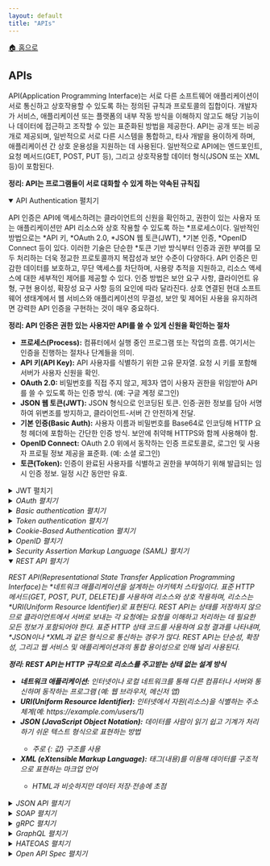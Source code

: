 ```yaml
---
layout: default
title: "APIs"
---
```


<p class="breadcrumb"><a href="/cs_study/home.html">🏠 홈으로</a></p>

<section>
  <h2>APIs</h2>
  <p>
    API(Application Programming Interface)는 서로 다른 소프트웨어 애플리케이션이 서로 통신하고 상호작용할 수 있도록 하는 정의된 규칙과 프로토콜의 집합이다. 개발자가 서비스, 애플리케이션 또는 플랫폼의 내부 작동 방식을 이해하지 않고도 해당 기능이나 데이터에 접근하고 조작할 수 있는 표준화된 방법을 제공한다. API는 공개 또는 비공개로 제공되며, 일반적으로 서로 다른 시스템을 통합하고, 타사 개발을 용이하게 하며, 애플리케이션 간 상호 운용성을 지원하는 데 사용된다. 일반적으로 API에는 엔드포인트, 요청 메서드(GET, POST, PUT 등), 그리고 상호작용할 데이터 형식(JSON 또는 XML 등)이 포함된다.
  </p>
  <p><strong>정리: API는 프로그램들이 서로 대화할 수 있게 하는 약속된 규칙집 </strong></p>
</section>

<details open>
<summary><span class="accordion-title">API Authentication</span> <span class="indicator">펼치기</span></summary>
<div class="accordion-content">
  <p>API 인증은 API에 액세스하려는 클라이언트의 신원을 확인하고, 권한이 있는 사용자 또는 애플리케이션만 API 리소스와 상호 작용할 수 있도록 하는 *프로세스이다. 일반적인 방법으로는 *API 키, *OAuth 2.0, *JSON 웹 토큰(JWT), *기본 인증, *OpenID Connect 등이 있다. 이러한 기술은 단순한 *토큰 기반 방식부터 인증과 권한 부여를 모두 처리하는 더욱 정교한 프로토콜까지 복잡성과 보안 수준이 다양하다. API 인증은 민감한 데이터를 보호하고, 무단 액세스를 차단하며, 사용량 추적을 지원하고, 리소스 액세스에 대한 세부적인 제어를 제공할 수 있다. 인증 방법은 보안 요구 사항, 클라이언트 유형, 구현 용이성, 확장성 요구 사항 등의 요인에 따라 달라진다. 상호 연결된 현대 소프트웨어 생태계에서 웹 서비스와 애플리케이션의 무결성, 보안 및 제어된 사용을 유지하려면 강력한 API 인증을 구현하는 것이 매우 중요하다.</p>
  <p><strong>정리: API 인증은 권한 있는 사용자만 API를 쓸 수 있게 신원을 확인하는 절차</strong></p>

  <ul>
    <li><strong>프로세스(Process):</strong> 컴퓨터에서 실행 중인 프로그램 또는 작업의 흐름. 여기서는 인증을 진행하는 절차나 단계들을 의미.</li>
    <li><strong>API 키(API Key):</strong> API 사용자를 식별하기 위한 고유 문자열. 요청 시 키를 포함해 서버가 사용자 신원을 확인.</li>
    <li><strong>OAuth 2.0:</strong> 비밀번호를 직접 주지 않고, 제3자 앱이 사용자 권한을 위임받아 API를 쓸 수 있도록 하는 인증 방식. (예: 구글 계정 로그인)</li>
    <li><strong>JSON 웹 토큰(JWT):</strong> JSON 형식으로 인코딩된 토큰. 인증·권한 정보를 담아 서명하여 위변조를 방지하고, 클라이언트-서버 간 안전하게 전달.</li>
    <li><strong>기본 인증(Basic Auth):</strong> 사용자 이름과 비밀번호를 Base64로 인코딩해 HTTP 요청 헤더에 포함하는 간단한 인증 방식. 보안에 취약해 HTTPS와 함께 사용해야 함.</li>
    <li><strong>OpenID Connect:</strong> OAuth 2.0 위에서 동작하는 인증 프로토콜로, 로그인 및 사용자 프로필 정보 제공을 표준화. (예: 소셜 로그인)</li>
    <li><strong>토큰(Token):</strong> 인증이 완료된 사용자를 식별하고 권한을 부여하기 위해 발급되는 임시 인증 정보. 일정 시간 동안만 유효.</li>
  </ul>

  <!-- 박스 추가 -->
  <details>
    <summary><span class="accordion-title">JWT </span> <span class="indicator">펼치기</span></summary>
    <div class="accordion-content">
      <p>JWT(JSON 웹 토큰)는 당사자 간에 *JSON 객체 형태로 정보를 안전하게 전송하기 위한 *개방형 표준이다. JWT는 세 부분으로 구성된다. 헤더(토큰 유형 및 서명에 사용되는 알고리즘 지정), 페이로드(전송되는 클레임 또는 데이터 포함), 서명(토큰의 무결성 및 진위성 확인)이다. JWT는 일반적으로 인증 및 권한 부여 목적으로 사용되며, 사용자가 웹 애플리케이션과 API를 통해 신원과 권한을 안전하게 전송하고 검증할 수 있도록 한다. JWT는 작고 독립적이며 *HTTP 헤더를 통해 쉽게 전송할 수 있어 최신 웹 및 모바일 애플리케이션에서 널리 사용된다.</p>
      <p><strong>정리: JWT는 인증 정보를 JSON 형태로 담아 안전하게 주고받는 토큰</strong></p>
      <ul>
        <li><strong>JSON 객체 형태:</strong> <em>{ "key": "value" }</em>처럼 키-값 쌍으로 이루어진 데이터 구조. 중괄호 {}로 감싸고, 문자열은 큰따옴표 <em>"<em>로 감쌈.</li>
        <li><strong>개방형 표준(Open Standard):</strong> 누구나 자유롭게 사용할 수 있도록 공개된 기술 규격. 특정 회사나 조직에 종속되지 않고, 상호 호환 가능.</li>
        <li><strong>HTTP 헤더(HTTP Header):</strong> HTTP 요청·응답의 부가 정보를 담는 메타데이터 영역. (예: 요청의 인증 정보, 콘텐츠 타입, 언어 설정 등.)</li>
      </ul>
    </div>
  </details>

  <details>
    <summary><span class="accordion-title">OAuth </span> <span class="indicator">펼치기</span></summary>
    <div class="accordion-content">
      <p>OAuth는 타사 애플리케이션이 사용자 인증 정보를 노출하지 않고 사용자 리소스에 액세스할 수 있도록 하는 개방형 권한 부여 표준이다. 사용자가 권한을 부여하면 액세스 토큰을 발급하여 애플리케이션이 사용자를 대신하여 리소스 서버와 상호 작용할 수 있도록 한다. 이 프로세스에는 리소스 소유자(사용자), 데이터를 보관하는 리소스 서버, 그리고 토큰을 발급하는 권한 부여 서버가 포함된다. OAuth는 안전한 토큰 기반 액세스 관리를 지원하며, 이는 일반적으로 애플리케이션에 소셜 미디어 계정이나 클라우드 스토리지와 같은 서비스와 상호 작용할 수 있는 권한을 부여하는 데 사용된다.</p>
      <p><strong>정리: OAuth는 비밀번호 없이 권한을 위임해 안전하게 접근하게 하는 인증 방식</strong></p>
    </div>
  </details>

  <details>
    <summary><span class="accordion-title">Basic authentication </span> <span class="indicator">펼치기</span></summary>
    <div class="accordion-content">
      <p>Basic authentication은 HTTP 프로토콜에 내장된 간단한 HTTP 인증 체계이다. HTTP 헤더에 base64 형식으로 인코딩된 사용자 인증 정보(사용자 이름과 비밀번호)를 전송하여 작동한다. 클라이언트가 인증을 요구하는 서버에 요청을 보내면 서버는 401 상태 코드와 "WWW-Authenticate" 헤더로 응답한다. 그런 다음 클라이언트는 "Basic"이라는 단어와 base64로 인코딩된 "username:password" 문자열을 포함하는 Authorization 헤더를 사용하여 요청을 다시 전송한다. 기본 인증은 구현하기 쉽지만 심각한 보안 제약이 있다. 인증 정보는 기본적으로 일반 텍스트(base64는 쉽게 디코딩됨)로 전송되며 암호화를 제공하지 않는다. 따라서 전송 중 인증 정보가 안전하게 보호되도록 HTTPS 연결을 통해서만 사용해야 한다. 기본 인증은 단순하고 고급 보안 기능이 부족하기 때문에 일반적으로 간단하고 위험도가 낮은 시나리오 또는 대체 메커니즘으로만 권장된다.</p>
      <p><strong>정리: 아이디와 비밀번호를 HTTP 헤더에 담아 인증하는 기본 방식</strong></p>
    </div>
  </details>

  <details>
    <summary><span class="accordion-title">Token authentication </span> <span class="indicator">펼치기</span></summary>
    <div class="accordion-content">
      <p>토큰 기반 인증은 사용자가 신원을 확인하고 그 대가로 고유한 액세스 토큰을 받을 수 있도록 하는 프로토콜이다. 토큰이 유효한 기간 동안 사용자는 동일한 웹페이지, 앱 또는 해당 토큰으로 보호되는 리소스에 다시 접속할 때마다 자격 증명을 다시 입력할 필요 없이, 토큰이 발급된 웹사이트나 앱에 액세스할 수 있다. 인증 토큰은 스탬프가 찍힌 티켓처럼 작동한다. 사용자는 토큰이 유효한 동안 액세스 권한을 유지한다. 사용자가 로그아웃하거나 앱을 종료하면 토큰은 무효화된다. 토큰 기반 인증은 기존의 비밀번호 기반 또는 서버 기반 인증 기술과 다르다. 토큰은 보안을 강화하며, 관리자는 각 작업과 트랜잭션을 세부적으로 제어할 수 있다.</p>
      <p><strong>정리: 인증 후 발급받은 토큰으로 요청마다 신원을 확인하는 방식</strong></p>
    </div>
  </details>

  <details>
    <summary><span class="accordion-title">Cookie-Based Authentication </span> <span class="indicator">펼치기</span></summary>
    <div class="accordion-content">
      <p>쿠키 기반 인증은 웹 애플리케이션에서 사용자 세션을 유지하는 방법이다. 사용자가 로그인하면 서버는 세션을 생성하고 고유 식별자(세션 ID)를 쿠키 형태로 클라이언트에 전송한다. 이 쿠키는 이후 모든 요청과 함께 전송되어 서버가 사용자를 식별하고 인증할 수 있도록 한다. 실제 세션 데이터는 일반적으로 서버에 저장되며, 쿠키는 이 데이터에 접근하는 키 역할을 한다. 이 방식은 서버 측에서 상태를 저장하며 기존 웹 애플리케이션에 적합하다. 구현이 비교적 간단하고 브라우저에서 기본적으로 지원된다. 그러나 쿠키 기반 인증은 교차 출처 요청(Cross-Origin Request)과 관련된 문제에 직면하고, 적절하게 보호되지 않으면 CSRF 공격에 취약할 수 있으며, 최신 단일 페이지 애플리케이션이나 모바일 앱에는 적합하지 않을 수 있다. 이러한 한계에도 불구하고, 특히 서버 렌더링 웹 애플리케이션에서 여전히 널리 사용되는 인증 방법이다.</p>
      <p><strong>정리: 로그인 후 쿠키에 세션 정보를 저장해 인증을 유지하는 방식</strong></p>
    </div>
  </details>

  <details>
    <summary>OpenID <span class="indicator">펼치기</span></summary>
    <div class="accordion-content">
      <p>OpenID는 분산 인증을 위한 개방형 표준으로, 사용자가 ID 공급자(IdP)가 관리하는 단일 자격 증명 세트를 사용하여 여러 웹사이트와 애플리케이션에 로그인할 수 있도록 한다. 사용자는 외부 서비스를 통해 자신의 신원을 인증할 수 있으므로 로그인 프로세스가 간소화되고 여러 사용자 이름과 비밀번호의 필요성이 줄어든다. OpenID는 일반적으로 OAuth 2.0과 연동되어 사용자가 보안을 유지하면서 데이터 접근 권한을 부여할 수 있도록 한다. 이러한 접근 방식은 사용자 편의성을 향상시키고 다양한 플랫폼에서 ID 관리를 간소화한다.</p>
      <p><strong>정리: 하나의 계정으로 여러 서비스에 로그인할 수 있게 하는 인증 표준</strong></p>
    </div>
  </details>

  <details>
    <summary>Security Assertion Markup Language (SAML) <span class="indicator">펼치기</span></summary>
    <div class="accordion-content">
      <p>SAML(Security Assertion Markup Language)은 싱글 사인온(SSO) 및 ID 페더레이션에 사용되는 XML 기반 프레임워크로, 사용자가 한 번의 인증으로 여러 애플리케이션이나 서비스에 액세스할 수 있도록 한다. ID 공급자(IdP)와 서비스 공급자(SP) 간에 인증 및 권한 부여 데이터를 교환할 수 있도록 한다. SAML 어설션은 사용자 ID 정보와 속성을 포함하는 XML 문서로, 인증 자격 증명과 권한을 전달하는 데 사용된다. SAML을 구현함으로써 조직은 사용자 관리를 간소화하고, 중앙 집중식 인증을 통해 보안을 강화하며, 여러 시스템에서 여러 번 로그인해야 하는 번거로움을 줄여 사용자 경험을 간소화할 수 있다.</p>
      <p><strong>정리: XML 기반으로 사용자 인증·권한 정보를 교환하는 표준</strong></p>
    </div>
  </details>

</div>
</details>

<details open>
<summary><span class="accordion-title">REST API </span> <span class="indicator">펼치기</span></summary>
<div class="accordion-content">
  <p>REST API(Representational State Transfer Application Programming Interface)는 *네트워크 애플리케이션을 설계하는 아키텍처 스타일이다. 표준 HTTP 메서드(GET, POST, PUT, DELETE)를 사용하여 리소스와 상호 작용하며, 리소스는 *URI(Uniform Resource Identifier)로 표현된다. REST API는 상태를 저장하지 않으므로 클라이언트에서 서버로 보내는 각 요청에는 요청을 이해하고 처리하는 데 필요한 모든 정보가 포함되어야 한다. 표준 HTTP 상태 코드를 사용하여 요청 결과를 나타내며, *JSON이나 *XML과 같은 형식으로 통신하는 경우가 많다. REST API는 단순성, 확장성, 그리고 웹 서비스 및 애플리케이션과의 통합 용이성으로 인해 널리 사용된다.
  </p>
  <p><strong>정리: REST API는 HTTP 규칙으로 리소스를 주고받는 상태 없는 설계 방식</strong></p>

  <ul>
    <li><strong>네트워크 애플리케이션:</strong> 인터넷이나 로컬 네트워크를 통해 다른 컴퓨터나 서버와 통신하며 동작하는 프로그램 (예: 웹 브라우저, 메신저 앱)</li>
    <li><strong>URI(Uniform Resource Identifier):</strong> 인터넷에서 자원(리소스)을 식별하는 주소 체계(예: https://example.com/users/1)</li>
    <li><strong>JSON (JavaScript Object Notation):</strong> 데이터를 사람이 읽기 쉽고 기계가 처리하기 쉬운 텍스트 형식으로 표현하는 방법</li>
      <ul>
        <li>주로 {: 값} 구조를 사용</li>
      </ul>
    <li><strong>XML (eXtensible Markup Language):</strong> 태그(<tag>내용</tag>)를 이용해 데이터를 구조적으로 표현하는 마크업 언어</li>
      <ul>
        <li>HTML과 비슷하지만 데이터 저장·전송에 초점</li>
      </ul>
  </ul>

</div>
</details>

<details>
<summary><span class="accordion-title">JSON API </span> <span class="indicator">펼치기</span></summary>
<div class="accordion-content">
  <p>JSON(JavaScript Object Notation)은 정의된 방식으로 통신하는 서버와 각 애플리케이션이 통신할 때 *임시 코드가 필요 없도록 설계된 *인코딩 체계이다. JSON API 모듈은 엔티티 유형, 번들, 필드와 같은 데이터 저장소 및 데이터 구조에 대한 구현을 제공한다.
  </p>
  <p><strong>정리: JSON은 서버와 앱이 간단하고 표준화된 방식으로 데이터를 주고받게 하는 형식</strong></p>

  <ul>
    <li><strong>임시 코드:</strong> 특정 상황이나 문제를 해결하기 위해 급하게 작성한, 재사용성·유지보수성이 떨어지는 코드. 흔히 "하드코딩"과 비슷한 개념으로, 표준화된 형식이 없으면 이런 코드를 많이 쓰게 됨.</li>
    <li><strong>인코딩(Encoding):</strong> 데이터를 저장하거나 전송하기 위해 다른 형식으로 변환하는 과정 (예: 텍스트를 UTF-8로 변환, 이미지를 JPG로 저장)</li>
  </ul>

</div>
</details>

<details>
<summary>SOAP <span class="indicator">펼치기</span></summary>
<div class="accordion-content">
  <p>SOAP(Simple Object Access Protocol)는 시스템과 애플리케이션 간의 정보 교환을 위한 메시지 프로토콜이다. 애플리케이션 프로그래밍 인터페이스(API)의 경우, SOAP API는 더욱 체계적이고 정형화된 방식으로 개발된다. SOAP 메시지는 웹 관련 하이퍼텍스트 전송 프로토콜(HTTP)을 포함한 다양한 하위 수준 프로토콜을 통해 전송될 수 있다.
  </p>
  <p><strong>정리: SOAP는 정형화된 규칙으로 메시지를 주고받는 API 통신 프로토콜</strong></p>

</div>
</details>

<details>
<summary>gRPC <span class="indicator">펼치기</span></summary>
<div class="accordion-content">
  <p>gRPC는 고성능 오픈 소스 범용 RPC 프레임워크이다. RPC는 원격 프로시저 호출(Remote Procedure Call)의 약자이다. g가 무엇을 의미하는지에 대한 논쟁이 계속되고 있다. RPC는 프로그램이 다른 컴퓨터에 있는 다른 프로그램의 프로시저를 실행할 수 있도록 하는 프로토콜이다. 가장 큰 장점은 개발자가 원격 상호 작용의 세부 사항을 코딩할 필요가 없다는 것이다. 원격 프로시저는 다른 함수와 마찬가지로 호출된다. 하지만 클라이언트와 서버는 서로 다른 언어로 코딩할 수 있다.
  </p>
  <p><strong>정리: gRPC는 빠르고 효율적으로 서버 간 데이터를 주고받는 원격 호출 프로토콜</strong></p>

</div>
</details>

<details>
<summary>GraphQL <span class="indicator">펼치기</span></summary>
<div class="accordion-content">
  <p>GraphQL은 페이스북에서 개발한 API용 쿼리 언어이자 해당 쿼리를 실행하는 런타임이다. 고정된 엔드포인트가 미리 정의된 데이터를 반환하는 REST와 달리, GraphQL은 클라이언트가 필요한 데이터를 정확하게 요청할 수 있도록 하여 API 상호작용을 더욱 유연하고 효율적으로 만든다. GraphQL은 단일 엔드포인트를 사용하고 사용 가능한 데이터의 유형과 구조를 정의하는 스키마를 사용한다. 이러한 접근 방식은 데이터 오버페칭(overfetching)과 언더페칭(underfetching)을 줄여 여러 플랫폼(예: 웹, 모바일)에서 다양한 데이터 요구 사항을 가진 복잡한 애플리케이션에 이상적이다.
  </p>
  <p><strong>정리: GraphQL은 클라이언트가 필요한 데이터만 선택해 요청할 수 있는 쿼리 언어</strong></p>

</div>
</details>

<details>
<summary>HATEOAS <span class="indicator">펼치기</span></summary>
<div class="accordion-content">
  <p>HATEOAS(Hypermedia As The Engine Of Application State)는 RESTful 아키텍처의 제약 조건으로, 클라이언트가 응답에 제공된 하이퍼미디어 링크를 통해 API를 동적으로 탐색할 수 있도록 한다. URL이나 엔드포인트를 하드코딩하는 대신, 클라이언트는 웹 브라우저가 웹페이지의 링크를 따라가는 것처럼 이러한 링크를 통해 사용 가능한 작업을 탐색한다. 이를 통해 유연성이 향상되고 클라이언트가 서버 측 변경 사항으로부터 분리되어 기존 클라이언트를 중단시키지 않고도 시스템의 적응성과 확장성이 향상된다. 이는 REST의 무상태성(stateless) 원칙과 자체 기술적 메시지(self-descriptive messages) 원칙의 핵심 요소이다.
  </p>
  <p><strong>정리: API 응답에 다음 행동 링크를 포함해 클라이언트가 탐색하도록 돕는 REST 원칙</strong></p>

</div>
</details>

<details>
<summary>Open API Spec <span class="indicator">펼치기</span></summary>
<div class="accordion-content">
  <p>OpenAPI 사양(OAS, 이전 명칭: Swagger)은 RESTful API를 정의하고 문서화하는 표준이다. API 엔드포인트, 요청 및 응답 형식, 인증 방법 및 기타 메타데이터를 설명하는 YAML 또는 JSON 형식의 구조화된 형식을 제공한다. 개발자는 OAS를 사용하여 클라이언트 생성, 자동화된 문서화 및 테스트를 용이하게 하는 포괄적이고 기계가 읽을 수 있는 API 설명을 작성할 수 있다. 이 사양은 API 설계의 일관성과 명확성을 높이고, 서로 다른 시스템 간의 상호 운용성을 향상시키며, 클라이언트 라이브러리, 서버 스텁 및 대화형 API 문서를 생성하는 도구를 지원한다.
  </p>
  <p><strong>정리: API의 구조와 사용법을 표준 형식으로 문서화한 사양</strong></p>

</div>
</details>
